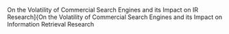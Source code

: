 On the Volatility of Commercial Search Engines and its Impact on IR Research]{On the Volatility of Commercial Search Engines and its Impact on Information Retrieval Research
